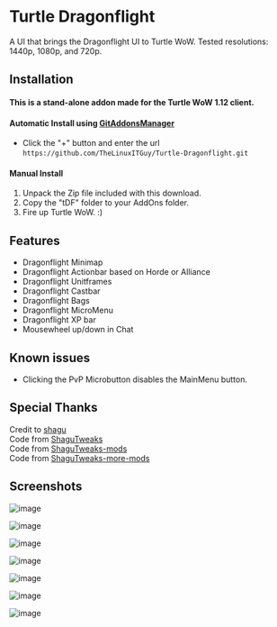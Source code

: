 # Turtle Dragonflight
A UI that brings the Dragonflight UI to Turtle WoW. Tested resolutions: 1440p, 1080p, and 720p.

## Installation
#### This is a stand-alone addon made for the Turtle WoW 1.12 client.    

#### Automatic Install using [GitAddonsManager](https://woblight.gitlab.io/overview/gitaddonsmanager/)
- Click the "+" button and enter the url `https://github.com/TheLinuxITGuy/Turtle-Dragonflight.git`

#### Manual Install
1. Unpack the Zip file included with this download.
2. Copy the "tDF" folder to your AddOns folder.
3. Fire up Turtle WoW. :)

## Features
- Dragonflight Minimap
- Dragonflight Actionbar based on Horde or Alliance
- Dragonflight Unitframes
- Dragonflight Castbar
- Dragonflight Bags
- Dragonflight MicroMenu
- Dragonflight XP bar
- Mousewheel up/down in Chat

## Known issues
- Clicking the PvP Microbutton disables the MainMenu button.

## Special Thanks
Credit to [shagu](https://github.com/shagu)    
Code from [ShaguTweaks](https://shagu.org/ShaguTweaks/)    
Code from [ShaguTweaks-mods](https://github.com/GryllsAddons/ShaguTweaks-mods)    
Code from [ShaguTweaks-more-mods](https://github.com/CrimsonHollow/ShaguTweaks-more-mods)

## Screenshots
![image](https://github.com/TheLinuxITGuy/Turtle-Dragonflight/blob/main/Screenshots/NewMain.jpg)

![image](https://github.com/TheLinuxITGuy/Turtle-Dragonflight/blob/main/Screenshots/NewXPbar.png)

![image](https://github.com/TheLinuxITGuy/Turtle-Dragonflight/blob/main/Screenshots/Bag-Art.png)

![image](https://github.com/TheLinuxITGuy/Turtle-Dragonflight/blob/main/Screenshots/Castbar.png)

![image](https://github.com/TheLinuxITGuy/Turtle-Dragonflight/blob/main/Screenshots/Minimap.png)

![image](https://github.com/TheLinuxITGuy/Turtle-Dragonflight/blob/main/Screenshots/Unit-Frames.png)

![image](https://github.com/TheLinuxITGuy/Turtle-Dragonflight/blob/main/Screenshots/NewBags&MicroMenu.png)
